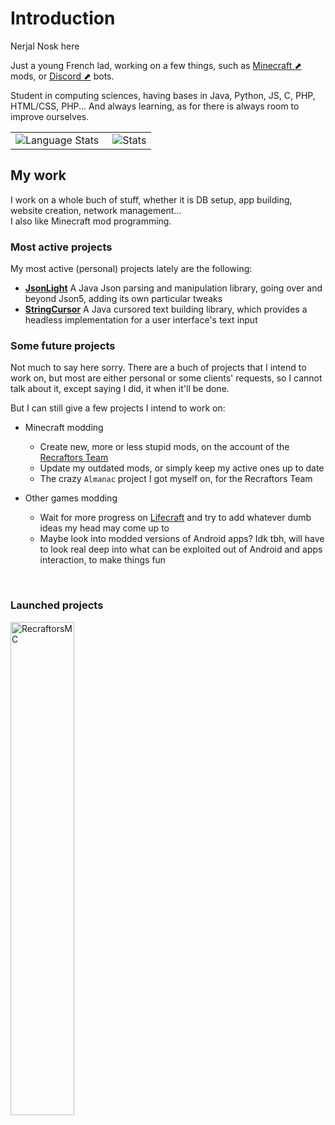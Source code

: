 <h1>Introduction</h1>

<p>Nerjal Nosk here</p>
<p>Just a young French lad, working on a few things, such as <a href="https://www.minecraft.net" target="_blank">Minecraft ⬈</a> mods, or <a href="https://www.discord.com" target="_blank">Discord ⬈</a> bots.
<p>Student in computing sciences, having bases in Java, Python, JS, C, PHP, HTML/CSS, PHP... And always learning, as for there is always room to improve ourselves.</p>

<table style="border:none">
  <tr style="border:none">
    <td style="border:none"><img align="left" alt="Language Stats" src="https://github-readme-stats.anuraghazra1.vercel.app/api/top-langs/?username=NerjalNosk&show_icons=true&theme=dark" /></td>
    <td style="border:none"><img align="right" alt="Stats" src="https://github-readme-stats.vercel.app/api?username=NerjalNosk&show_icons=true&layout=compact&theme=dark" /></td>
  </tr>
</table>

<h2>My work</h2>

I work on a whole buch of stuff, whether it is DB setup, app building, website creation, network management...<br>
I also like Minecraft mod programming.

<h3>Most active projects</h3>

My most active (personal) projects lately are the following:

<ul>
  <li><a href="https://github.com/NerjalNosk/JsonLight"><b>JsonLight</b></a> A Java Json parsing and manipulation library, going over and beyond Json5, adding its own particular tweaks</li>
  <li><a href="https://github.com/NerjalNosk/StringCursor"><b>StringCursor</b></a> A Java cursored text building library, which provides a headless implementation for a user interface's text input</li>
</ul>

<h3>Some future projects</h3>

Not much to say here sorry. There are a buch of projects that I intend to work on, but most are either personal or some clients' requests, so I cannot talk about it, except saying I did, it when it'll be done.

But I can still give a few projects I intend to work on:
<ul>
  <li>
    <p>Minecraft modding</p>
    <ul>
      <li>Create new, more or less stupid mods, on the account of the <a href="https://github.com/RecraftorsMC">Recraftors Team</a></li>
      <li>Update my outdated mods, or simply keep my active ones up to date</li>
      <li>The crazy <code>Almanac</code> project I got myself on, for the Recraftors Team</li>
    </ul>
  </li>
  <li>
    <p>Other games modding</p>
    <ul>
      <li>Wait for more progress on <a href="https://lifecraft.life">Lifecraft</a> and try to add whatever dumb ideas my head may come up to</li>
    </ul>
    <ul>
      <li>Maybe look into modded versions of Android apps? Idk tbh, will have to look real deep into what can be exploited out of Android and apps interaction, to make things fun</li>
    </ul>
  </li>
</ul>

<span>
  <br> <!-- What bad can a little spacing do? -->
</span>

<h3>Launched projects</h3>

<a href="https://github.com/orgs/Recraftors/"><img align="left" alt="RecraftorsMC" src="https://raw.githubusercontent.com/NerjalNosk/NerjalNosk/main/pictures/mcr_icon.png" style="width:45%"/></a>
